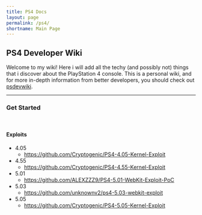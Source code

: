 ```yaml
---
title: PS4 Docs
layout: page
permalink: /ps4/
shortname: Main Page
---
```

## PS4 Developer Wiki
Welcome to my wiki! Here i will add all the techy (and possibly not) things that i discover about the PlayStation 4 console. This is a personal wiki, and for more in-depth information from better developers, you should check out [psdevwiki](http://psdevwiki.com/ps4/).

---

### Get Started
<br>

#### Exploits
* 4.05
  * https://github.com/Cryptogenic/PS4-4.05-Kernel-Exploit
* 4.55
  * https://github.com/Cryptogenic/PS4-4.55-Kernel-Exploit
* 5.01
  * https://github.com/ALEXZZZ9/PS4-5.01-WebKit-Exploit-PoC
* 5.03
  * https://github.com/unknownv2/ps4-5.03-webkit-exploit
* 5.05
  * https://github.com/Cryptogenic/PS4-5.05-Kernel-Exploit
